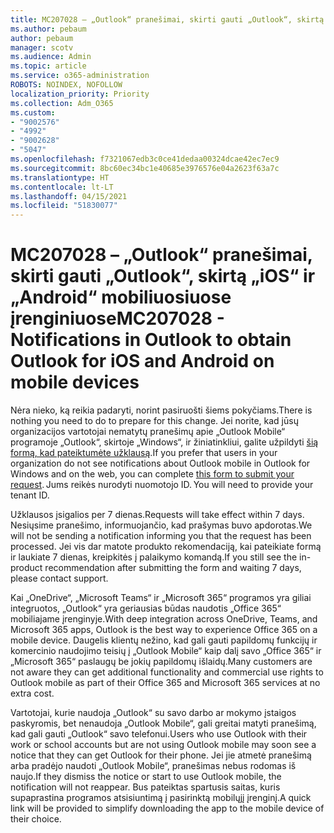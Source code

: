 ```yaml
---
title: MC207028 – „Outlook“ pranešimai, skirti gauti „Outlook“, skirtą „iOS“ ir „Android“ mobiliuosiuose įrenginiuose
ms.author: pebaum
author: pebaum
manager: scotv
ms.audience: Admin
ms.topic: article
ms.service: o365-administration
ROBOTS: NOINDEX, NOFOLLOW
localization_priority: Priority
ms.collection: Adm_O365
ms.custom:
- "9002576"
- "4992"
- "9002628"
- "5047"
ms.openlocfilehash: f7321067edb3c0ce41dedaa00324dcae42ec7ec9
ms.sourcegitcommit: 8bc60ec34bc1e40685e3976576e04a2623f63a7c
ms.translationtype: HT
ms.contentlocale: lt-LT
ms.lasthandoff: 04/15/2021
ms.locfileid: "51830077"
---
```

# <a name="mc207028---notifications-in-outlook-to-obtain-outlook-for-ios-and-android-on-mobile-devices"></a><span data-ttu-id="ef4f9-102">MC207028 – „Outlook“ pranešimai, skirti gauti „Outlook“, skirtą „iOS“ ir „Android“ mobiliuosiuose įrenginiuose</span><span class="sxs-lookup"><span data-stu-id="ef4f9-102">MC207028 - Notifications in Outlook to obtain Outlook for iOS and Android on mobile devices</span></span>

<span data-ttu-id="ef4f9-103">Nėra nieko, ką reikia padaryti, norint pasiruošti šiems pokyčiams.</span><span class="sxs-lookup"><span data-stu-id="ef4f9-103">There is nothing you need to do to prepare for this change.</span></span> <span data-ttu-id="ef4f9-104">Jei norite, kad jūsų organizacijos vartotojai nematytų pranešimų apie „Outlook Mobile“ programoje „Outlook“, skirtoje „Windows“, ir žiniatinkliui, galite užpildyti [šią formą, kad pateiktumėte užklausą](https://aka.ms/MC207028).</span><span class="sxs-lookup"><span data-stu-id="ef4f9-104">If you prefer that users in your organization do not see notifications about Outlook mobile in Outlook for Windows and on the web, you can complete [this form to submit your request](https://aka.ms/MC207028).</span></span><span data-ttu-id="ef4f9-105"> Jums reikės nurodyti nuomotojo ID.</span><span class="sxs-lookup"><span data-stu-id="ef4f9-105"> You will need to provide your tenant ID.</span></span> 

<span data-ttu-id="ef4f9-106">Užklausos įsigalios per 7 dienas.</span><span class="sxs-lookup"><span data-stu-id="ef4f9-106">Requests will take effect within 7 days.</span></span> <span data-ttu-id="ef4f9-107">Nesiųsime pranešimo, informuojančio, kad prašymas buvo apdorotas.</span><span class="sxs-lookup"><span data-stu-id="ef4f9-107">We will not be sending a notification informing you that the request has been processed.</span></span> <span data-ttu-id="ef4f9-108">Jei vis dar matote produkto rekomendaciją, kai pateikiate formą ir laukiate 7 dienas, kreipkitės į palaikymo komandą.</span><span class="sxs-lookup"><span data-stu-id="ef4f9-108">If you still see the in-product recommendation after submitting the form and waiting 7 days, please contact support.</span></span>

<span data-ttu-id="ef4f9-109">Kai „OneDrive“, „Microsoft Teams“ ir „Microsoft 365“ programos yra giliai integruotos, „Outlook“ yra geriausias būdas naudotis „Office 365“ mobiliajame įrenginyje.</span><span class="sxs-lookup"><span data-stu-id="ef4f9-109">With deep integration across OneDrive, Teams, and Microsoft 365 apps, Outlook is the best way to experience Office 365 on a mobile device.</span></span> <span data-ttu-id="ef4f9-110">Daugelis klientų nežino, kad gali gauti papildomų funkcijų ir komercinio naudojimo teisių į „Outlook Mobile“ kaip dalį savo „Office 365“ ir „Microsoft 365“ paslaugų be jokių papildomų išlaidų.</span><span class="sxs-lookup"><span data-stu-id="ef4f9-110">Many customers are not aware they can get additional functionality and commercial use rights to Outlook mobile as part of their Office 365 and Microsoft 365 services at no extra cost.</span></span>

<span data-ttu-id="ef4f9-111">Vartotojai, kurie naudoja „Outlook“ su savo darbo ar mokymo įstaigos paskyromis, bet nenaudoja „Outlook Mobile“, gali greitai matyti pranešimą, kad gali gauti „Outlook“ savo telefonui.</span><span class="sxs-lookup"><span data-stu-id="ef4f9-111">Users who use Outlook with their work or school accounts but are not using Outlook mobile may soon see a notice that they can get Outlook for their phone.</span></span> <span data-ttu-id="ef4f9-112">Jei jie atmetė pranešimą arba pradėjo naudoti „Outlook Mobile“, pranešimas nebus rodomas iš naujo.</span><span class="sxs-lookup"><span data-stu-id="ef4f9-112">If they dismiss the notice or start to use Outlook mobile, the notification will not reappear.</span></span> <span data-ttu-id="ef4f9-113">Bus pateiktas spartusis saitas, kuris supaprastina programos atsisiuntimą į pasirinktą mobilųjį įrenginį.</span><span class="sxs-lookup"><span data-stu-id="ef4f9-113">A quick link will be provided to simplify downloading the app to the mobile device of their choice.</span></span>
